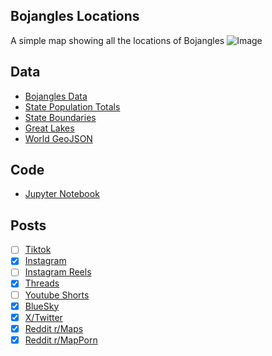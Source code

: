 ## Bojangles Locations
A simple map showing all the locations of Bojangles
![Image](https://drive.google.com/uc?export=view&id=1Q6uV2L_aXiN4FnKF6mj8oWOn8q1COPW2)

## Data
* [Bojangles Data](https://locations.bojangles.com/)
* [State Population Totals](https://www.census.gov/data/tables/time-series/demo/popest/2020s-state-total.html)
* [State Boundaries](https://www.census.gov/geographies/mapping-files/time-series/geo/carto-boundary-file.html)
* [Great Lakes](https://usicecenter.gov/Products/GreatLakesData)
* [World GeoJSON](https://public.opendatasoft.com/explore/dataset/world-administrative-boundaries/export/?flg=en-us)

## Code
* [Jupyter Notebook](FormatData.ipynb)

## Posts
- [ ] [Tiktok]()
- [x] [Instagram](https://www.instagram.com/p/DEsijkGyp2H/)
- [ ] [Instagram Reels]()
- [x] [Threads](https://www.threads.net/@vinemapper/post/DEsikJkSL8e)
- [ ] [Youtube Shorts]()
- [x] [BlueSky](https://bsky.app/profile/vinemapper.bsky.social/post/3lfieotryvk2a)
- [x] [X/Twitter](https://x.com/VineMapper/status/1878152166726140000)
- [x] [Reddit r/Maps](https://www.reddit.com/r/Maps/comments/1hz2sxz/bojangles_locations/)
- [x] [Reddit r/MapPorn](https://www.reddit.com/r/MapPorn/comments/1hz2spb/bojangles_locations/)
